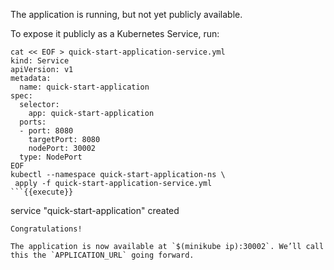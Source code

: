 The application is running, but not yet publicly available.

To expose it publicly as a Kubernetes Service, run:

```
cat << EOF > quick-start-application-service.yml
kind: Service
apiVersion: v1
metadata:
  name: quick-start-application
spec:
  selector:
    app: quick-start-application
  ports:
  - port: 8080
    targetPort: 8080
    nodePort: 30002
  type: NodePort
EOF
kubectl --namespace quick-start-application-ns \
 apply -f quick-start-application-service.yml
```{{execute}}

```
service "quick-start-application" created
```
Congratulations!

The application is now available at `$(minikube ip):30002`. We’ll call this the `APPLICATION_URL` going forward.

